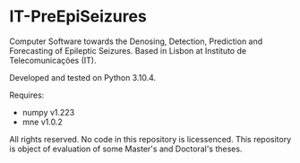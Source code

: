 # IT-PreEpiSeizures
Computer Software towards the Denosing, Detection, Prediction and Forecasting of Epileptic Seizures. Based in Lisbon at Instituto de Telecomunicações (IT).

Developed and tested on Python 3.10.4. 

Requires:
* numpy v1.223
* mne v1.0.2

All rights reserved. No code in this repository is licessenced. This repository is object of evaluation of some Master's and Doctoral's theses.
